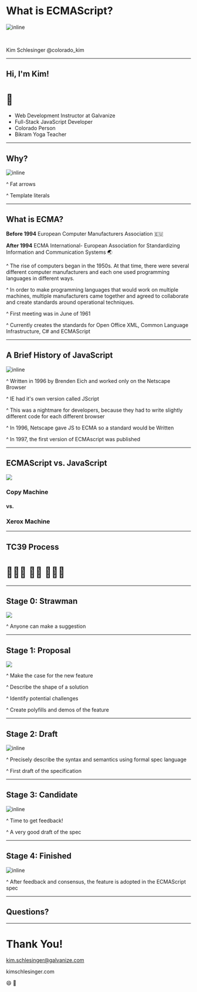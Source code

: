 # What is ECMAScript?

![inline](http://www.quantiklab.com/wp-content/uploads/2016/05/ecmascript6-1.png)

<br>


Kim Schlesinger
@colorado_kim

---

## Hi, I'm Kim!

# 🌄

- Web Development Instructor at Galvanize
- Full-Stack JavaScript Developer
- Colorado Person
- Bikram Yoga Teacher

---
## Why?

![inline](https://dab1nmslvvntp.cloudfront.net/wp-content/uploads/2016/02/1454335908es6-arrow-functions-new-fat-and-concise-syntax-in-js03-basic-syntax-with-multiple-parameters.png)

^ Fat arrows

^ Template literals


---


## What is ECMA?

**Before 1994**
European Computer Manufacturers Association 🇪🇺

**After 1994**
ECMA International- European Association for Standardizing Information and Communication Systems 🌏

^ The rise of computers began in the 1950s. At that time, there were several different computer manufacturers and each one used programming languages in different ways.

^ In order to make programming languages that would work on multiple machines, multiple manufacturers came together and agreed to collaborate and create standards around operational techniques.

^ First meeting was in June of 1961

^ Currently creates the standards for Open Office XML, Common Language Infrastructure, C# and ECMAScript

---

## A Brief History of JavaScript

![inline](https://upload.wikimedia.org/wikipedia/commons/6/6a/JavaScript-logo.png)

^ Written in 1996 by Brenden Eich and worked only on the Netscape Browser

^ IE had it's own version called JScript

^ This was a nightmare for developers, because they had to write slightly different code for each different browser

^ In 1996, Netscape gave JS to ECMA so a standard would be Written

^ In 1997, the first version of ECMAscript was published

---

## ECMAScript vs. JavaScript

![](https://upload.wikimedia.org/wikipedia/commons/thumb/e/ef/Fuji_Xerox_Document_Centre_505_and_Taiwan_Xerox_Walk-In_120D_at_ROC_National_Central_Library_20101211.jpg/800px-Fuji_Xerox_Document_Centre_505_and_Taiwan_Xerox_Walk-In_120D_at_ROC_National_Central_Library_20101211.jpg)


### Copy Machine
#### vs.
### Xerox Machine

---

## TC39 Process

# 🏃🏿‍♀️ 🏃🏼  🏃🏿‍♀️

---

## Stage 0: Strawman

![](https://cdn.pixabay.com/photo/2016/09/06/18/34/straw-1649857__340.jpg)

^ Anyone can make a suggestion

---

## Stage 1: Proposal

![](https://cdn.pixabay.com/photo/2015/11/15/16/02/marry-me-1044416_960_720.jpg)

^ Make the case for the new feature

^ Describe the shape of a solution

^ Identify potential challenges

^ Create polyfills and demos of the feature

---

## Stage 2: Draft
![inline](https://media.giphy.com/media/XIqCQx02E1U9W/giphy.gif)

^ Precisely describe the syntax and semantics using formal spec language

^ First draft of the specification

---

## Stage 3: Candidate

![inline](https://c1.staticflickr.com/7/6098/6254082836_45e57c3ab1_b.jpg)

^ Time to get feedback!

^ A very good draft of the spec

---

## Stage 4: Finished
![inline](https://media.giphy.com/media/2NjegZQr9te/giphy.gif)

^ After feedback and consensus, the feature is adopted in the ECMAScript spec

---

## Questions?

---

# Thank You!


kim.schlesinger@galvanize.com

kimschlesinger.com

😄 💙
